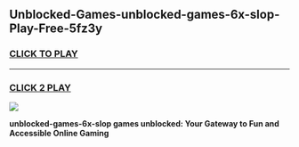
## Unblocked-Games-unblocked-games-6x-slop-Play-Free-5fz3y
<h3>
<a href="https://premium76.site?title=unblocked-games-6x-slop&ref=24M">CLICK TO PLAY</a></h3>
<hr>

<h3>
<a href="https://premium76.site?title=unblocked-games-6x-slop&ref=24M">CLICK 2 PLAY</a>
  
</h3>

<a href="https://premium76.site?title=unblocked-games-6x-slop&ref=24M"><img src="https://clearcache.store/games.png"></a>


**unblocked-games-6x-slop games unblocked: Your Gateway to Fun and Accessible Online Gaming**
